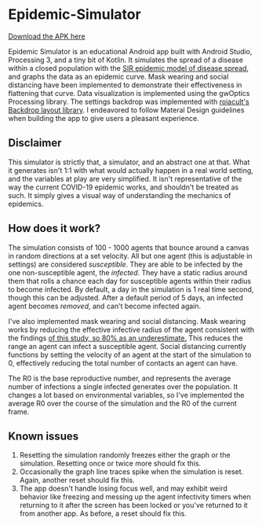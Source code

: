 # Epidemic-Simulator
[Download the APK here](https://drive.google.com/drive/folders/1_-OPqu5pqzBq3KMcJbKA6ZfaDUErxZo5?usp=sharing)

Epidemic Simulator is an educational Android app built with Android Studio, Processing 3, and a tiny bit of Kotlin. It simulates the spread of a disease within a closed population with the [SIR epidemic model of disease spread](https://www.youtube.com/watch?v=Qrp40ck3WpI), and graphs the data as an epidemic curve. Mask wearing and social distancing have been implemented to demonstrate their effectiveness in flattening that curve. Data visualization is implemented using the gwOptics Processing library. The settings backdrop was implemented with [roiacult's Backdrop layout library](https://github.com/roiacult/BackdropLayout). I endeavored to follow Materal Design guidelines when building the app to give users a pleasant experience. 

## Disclaimer
This simulator is strictly that, a simulator, and an abstract one at that. What it generates isn't 1:1 with what would actually happen in a real world setting, and the variables at play are very simplified. It isn't representative of the way the current COVID-19 epidemic works, and shouldn't be treated as such. It simply gives a visual way of understanding the mechanics of epidemics. 

## How does it work? 
The simulation consists of 100 - 1000 agents that bounce around a canvas in random directions at a set velocity. All but one agent (this is adjustable in settings) are considered *susceptible*. They are able to be infected by the one non-susceptible agent, the *infected*. They have a static radius around them that rolls a chance each day for susceptible agents within their radius to become infected. By default, a day in the simulation is 1 real time second, though this can be adjusted. After a default period of 5 days, an infected agent becomes *removed*, and can't become infected again. 

I've also implemented mask wearing and social distancing. Mask wearing works by reducing the effective infective radius of the agent consistent with the findings [of this study, so 80% as an underestimate.](https://www.ncbi.nlm.nih.gov/pmc/articles/PMC7301882/#:~:text=We%20show%20that%20the%20use,%2C%20cumulatively%2C%20during%20cough%20cycles.) This reduces the range an agent can infect a susceptible agent. Social distancing currently functions by setting the velocity of an agent at the start of the simulation to 0, effectively reducing the total number of contacts an agent can have.

The R0 is the base reproductive number, and represents the average number of infections a single infected generates over the population. It changes a lot based on environmental variables, so I've implemented the average R0 over the course of the simulation and the R0 of the current frame. 

## Known issues
1) Resetting the simulation randomly freezes either the graph or the simulation. Resetting once or twice more should fix this. 
2) Occasionally the graph line traces spike when the simulation is reset. Again, another reset should fix this.  
3) The app doesn't handle losing focus well, and may exhibit weird behavior like freezing and messing up the agent infectivity timers when returning to it after the screen has been locked or you've returned to it from another app. As before, a reset should fix this. 
